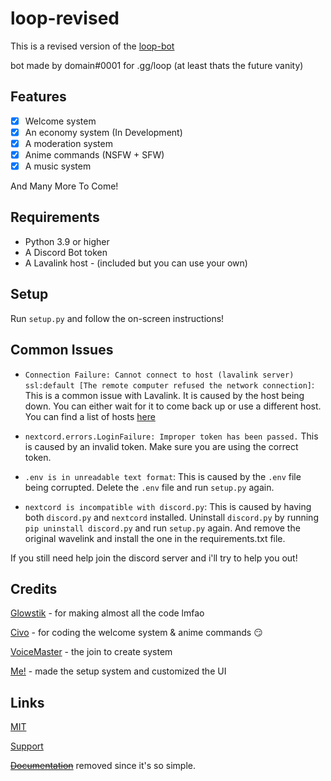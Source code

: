 # loop-revised

This is a revised version of the [loop-bot](https://github.com/Potatopy/loop-bot)

bot made by domain#0001 for .gg/loop (at least thats the future vanity)

## Features

- [x] Welcome system
- [x] An economy system (In Development)
- [x] A moderation system
- [x] Anime commands (NSFW + SFW)
- [x] A music system

And Many More To Come!

## Requirements

- Python 3.9 or higher
- A Discord Bot token
- A Lavalink host - (included but you can use your own)

## Setup

Run `setup.py` and follow the on-screen instructions!

## Common Issues

- `Connection Failure: Cannot connect to host (lavalink server) ssl:default [The remote computer refused the network connection]`: This is a common issue with Lavalink. It is caused by the host being down. You can either wait for it to come back up or use a different host. You can find a list of hosts [here](https://lavalink.darrennathanael.com/NoSSL/lavalink-without-ssl/)

- `nextcord.errors.LoginFailure: Improper token has been passed.` This is caused by an invalid token. Make sure you are using the correct token.

- `.env is in unreadable text format`: This is caused by the `.env` file being corrupted. Delete the `.env` file and run `setup.py` again.

- `nextcord is incompatible with discord.py`: This is caused by having both `discord.py` and `nextcord` installed. Uninstall `discord.py` by running `pip uninstall discord.py` and run `setup.py` again. And remove the original wavelink and install the one in the requirements.txt file.

If you still need help join the discord server and i'll try to help you out!

## Credits

[Glowstik](https://www.youtube.com/@glowstik) - for making almost all the code lmfao

[Civo](https://www.youtube.com/@CivoCode) - for coding the welcome system & anime commands 😏

[VoiceMaster](https://github.com/SamSanai/VoiceMaster-Discord-Bot) - the join to create system

[Me!](https://solo.to/wtr) - made the setup system and customized the UI

## Links

[MIT](https://choosealicense.com/licenses/mit/)

[Support](https://discord.gg/9j8qcsVFQX)

~~[Documentation](https://loop-3.gitbook.io/api-docs/)~~ removed since it's so simple.
